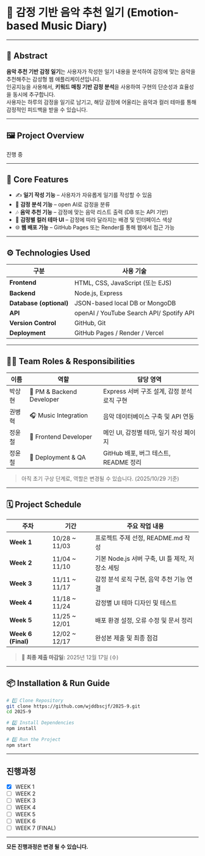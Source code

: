 # 🎵 감정 기반 음악 추천 일기 (Emotion-based Music Diary)
---

## 🧠 Abstract

**음악 추천 기반 감정 일기**는 사용자가 작성한 일기 내용을 분석하여 감정에 맞는 음악을 추천해주는 감성형 웹 애플리케이션입니다.  
인공지능을 사용해서, **키워드 매칭 기반 감정 분석**을 사용하여 구현의 단순성과 효율성을 동시에 추구합니다.  
사용자는 하루의 감정을 일기로 남기고, 해당 감정에 어울리는 음악과 컬러 테마를 통해 감정적인 피드백을 받을 수 있습니다.

---

## 🖼️ Project Overview

진행 중

---

## 🧩 Core Features

- ✍️ **일기 작성 기능** – 사용자가 자유롭게 일기를 작성할 수 있음  
- 💬 **감정 분석 기능** – open AI로 감정을 분류  
- 🎶 **음악 추천 기능** – 감정에 맞는 음악 리스트 출력 (DB 또는 API 기반)  
- 🎨 **감정별 컬러 테마 UI** – 감정에 따라 달라지는 배경 및 인터페이스 색상  
- 🌐 **웹 배포 가능** – GitHub Pages 또는 Render를 통해 웹에서 접근 가능  

---

## ⚙️ Technologies Used

| 구분 | 사용 기술 |
|------|------------|
| **Frontend** | HTML, CSS, JavaScript (또는 EJS) |
| **Backend** | Node.js, Express |
| **Database (optional)** | JSON-based local DB or MongoDB |
| **API** | openAI / YouTube Search API/ Spotify API |
| **Version Control** | GitHub, Git |
| **Deployment** | GitHub Pages / Render / Vercel |

---

## 👨‍💻 Team Roles & Responsibilities

| 이름 | 역할 | 담당 영역 |
|------|------|-----------|
| 박상현 | 👑 PM & Backend Developer | Express 서버 구조 설계, 감정 분석 로직 구현 |
| 권병혁 | 🎧 Music Integration | 음악 데이터베이스 구축 및 API 연동 |
| 정윤철 | 🎨 Frontend Developer | 메인 UI, 감정별 테마, 일기 작성 페이지 |
| 정윤철 | 🧱 Deployment & QA | GitHub 배포, 버그 테스트, README 정리 |

>  아직 초기 구상 단계로, 역할은 변경될 수 있습니다. (2025/10/29 기준)

---

## 🗓️ Project Schedule

| 주차 | 기간 | 주요 작업 내용 |
|------|------|----------------|
| **Week 1** | 10/28 ~ 11/03 | 프로젝트 주제 선정, README.md 작성 |
| **Week 2** | 11/04 ~ 11/10 | 기본 Node.js 서버 구축, UI 틀 제작, 저장소 세팅 |
| **Week 3** | 11/11 ~ 11/17 | 감정 분석 로직 구현, 음악 추천 기능 연결 |
| **Week 4** | 11/18 ~ 11/24 | 감정별 UI 테마 디자인 및 테스트 |
| **Week 5** | 11/25 ~ 12/01 | 배포 환경 설정, 오류 수정 및 문서 정리 |
| **Week 6 (Final)** | 12/02 ~ 12/17 | 완성본 제출 및 최종 점검 |

> 📅 **최종 제출 마감일:** 2025년 12월 17일 (수)

---

## 📦 Installation & Run Guide

```bash
# 1️⃣ Clone Repository
git clone https://github.com/wjddbscjf/2025-9.git
cd 2025-9

# 2️⃣ Install Dependencies
npm install

# 3️⃣ Run the Project
npm start
```
---
## 진행과정

- [X] WEEK 1
- [ ] WEEK 2
- [ ] WEEK 3 
- [ ] WEEK 4
- [ ] WEEK 5
- [ ] WEEK 6
- [ ] WEEK 7 (FINAL)
---
**모든 진행과정은 변경 될 수 있습니다.**
